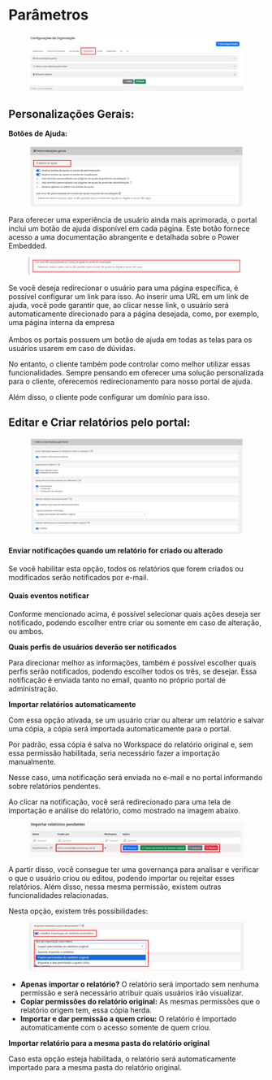 # Parâmetros

<figure><img src="../../.gitbook/assets/Screenshot_54.png" alt=""><figcaption></figcaption></figure>



## Personalizações Gerais:

**Botões de Ajuda:**

<figure><img src="../../.gitbook/assets/image (5).png" alt=""><figcaption></figcaption></figure>

Para oferecer uma experiência de usuário ainda mais aprimorada, o portal inclui um botão de ajuda disponível em cada página. Este botão fornece acesso a uma documentação abrangente e detalhada sobre o Power Embedded.

<figure><img src="../../.gitbook/assets/image (4).png" alt=""><figcaption></figcaption></figure>

Se você deseja redirecionar o usuário para uma página específica, é possível configurar um link para isso. Ao inserir uma URL em um link de ajuda, você pode garantir que, ao clicar nesse link, o usuário será automaticamente direcionado para a página desejada, como, por exemplo, uma página interna da empresa\
\
Ambos os portais possuem um botão de ajuda em todas as telas para os usuários usarem em caso de dúvidas.

No entanto, o cliente também pode controlar como melhor utilizar essas funcionalidades. Sempre pensando em oferecer uma solução personalizada para o cliente, oferecemos redirecionamento para nosso portal de ajuda.

Além disso, o cliente pode configurar um domínio para isso.



## Editar e Criar relatórios pelo portal:

<figure><img src="../../.gitbook/assets/image (1).png" alt=""><figcaption></figcaption></figure>

#### Enviar notificações quando um relatório for criado ou alterado

Se você habilitar esta opção, todos os relatórios que forem criados ou modificados serão notificados por e-mail.

#### Quais eventos notificar

Conforme mencionado acima, é possível selecionar quais ações deseja ser notificado, podendo escolher entre criar ou somente em caso de alteração, ou ambos.

**Quais perfis de usuários deverão ser notificados**

Para direcionar melhor as informações, também é possível escolher quais perfis serão notificados, podendo escolher todos os três, se desejar. Essa notificação é enviada tanto no email, quanto no próprio portal de administração.

**Importar relatórios automaticamente**

Com essa opção ativada, se um usuário criar ou alterar um relatório e salvar uma cópia, a cópia será importada automaticamente para o portal.

Por padrão, essa cópia é salva no Workspace do relatório original e, sem essa permissão habilitada, seria necessário fazer a importação manualmente.

Nesse caso, uma notificação será enviada no e-mail e no portal informando sobre relatórios pendentes.

Ao clicar na notificação, você será redirecionado para uma tela de importação e análise do relatório, como mostrado na imagem abaixo.

<figure><img src="../../.gitbook/assets/image (2).png" alt=""><figcaption></figcaption></figure>

A partir disso, você consegue ter uma governança para analisar e verificar o que o usuário criou ou editou, podendo importar ou rejeitar esses relatórios. Além disso, nessa mesma permissão, existem outras funcionalidades relacionadas.

Nesta opção, existem três possibilidades:

<figure><img src="../../.gitbook/assets/image (3).png" alt=""><figcaption></figcaption></figure>

* **Apenas importar o relatório?** O relatório será importado sem nenhuma permissão e será necessário atribuir quais usuários irão visualizar.
* **Copiar permissões do relatório original:** As mesmas permissões que o relatório origem tem, essa cópia herda.
* **Importar e dar permissão a quem criou:** O relatório é importado automaticamente com o acesso somente de quem criou.



**Importar relatório para a mesma pasta do relatório original**

Caso esta opção esteja habilitada, o relatório será automaticamente importado para a mesma pasta do relatório original.
